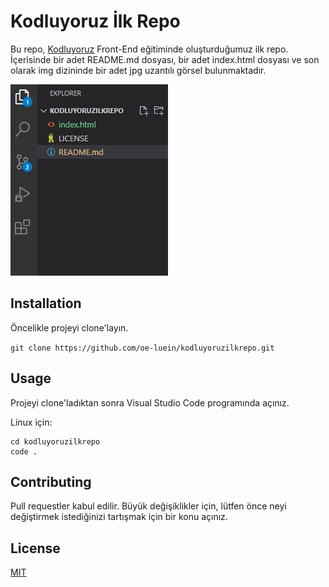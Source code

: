 # Kodluyoruz İlk Repo

Bu repo, [Kodluyoruz](https://www.kodluyoruz.org/) Front-End eğitiminde oluşturduğumuz ilk repo. İçerisinde bir adet README.md dosyası, bir adet index.html dosyası ve son olarak img dizininde bir adet jpg uzantılı görsel bulunmaktadır.

![Proje görseli](img/vscode.jpg)

## Installation

Öncelikle projeyi clone'layın.

`git clone https://github.com/oe-luein/kodluyoruzilkrepo.git`

## Usage

Projeyi clone'ladıktan sonra Visual Studio Code programında açınız.

Linux için:

```
cd kodluyoruzilkrepo
code .
```

## Contributing

Pull requestler kabul edilir. Büyük değişiklikler için, lütfen önce neyi değiştirmek istediğinizi tartışmak için bir konu açınız.

## License

[MIT](https://choosealicense.com/licenses/mit/)